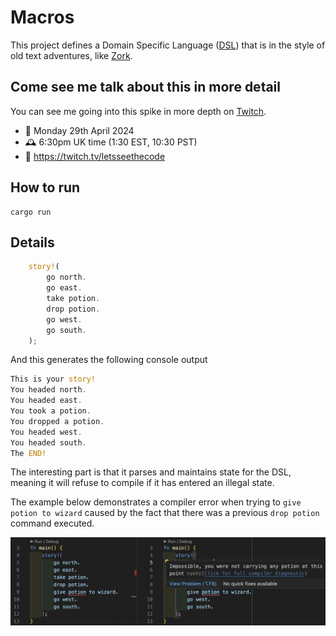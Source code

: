 # Macros

This project defines a Domain Specific Language ([DSL](https://en.wikipedia.org/wiki/Domain-specific_language)) that is in the style of old text adventures, like [Zork](https://en.wikipedia.org/wiki/Zork).

## Come see me talk about this in more detail

You can see me going into this spike in more depth on [Twitch](https://twitch.tv/letsseethecode).

* 📅 Monday 29th April 2024
* 🕰️ 6:30pm UK time (1:30 EST, 10:30 PST)
* 📍 https://twitch.tv/letsseethecode

## How to run

```
cargo run
```

## Details

```rust
    story!(
        go north.
        go east.
        take potion.
        drop potion.
        go west.
        go south.
    );
```

And this generates the following console output

```rust
This is your story!
You headed north.
You headed east.
You took a potion.
You dropped a potion.
You headed west.
You headed south.
The END!
```

The interesting part is that it parses and maintains state for the DSL, meaning
it will refuse to compile if it has entered an illegal state.

The example below demonstrates a compiler error when trying to `give potion to wizard`
caused by the fact that there was a previous `drop potion` command executed.

![compiler errors](./images/compiler_errors.png)
